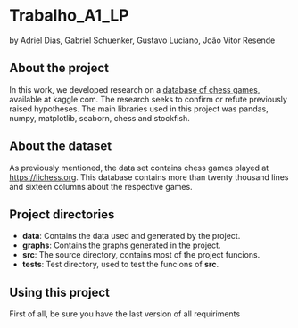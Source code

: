 # Trabalho_A1_LP
by Adriel Dias, Gabriel Schuenker, Gustavo Luciano, João Vitor Resende

## About the project 
In this work, we developed research on a [database of chess games](https://www.kaggle.com/datasets/datasnaek/chess), available at kaggle.com. The research seeks to confirm or refute previously raised hypotheses. The main libraries used in this project was pandas, numpy, matplotlib, seaborn, chess and stockfish.

## About the dataset
As previously mentioned, the data set contains chess games played at https://lichess.org. This database contains more than twenty thousand lines and sixteen columns about the respective games.

## Project directories
* **data**: Contains the data used and generated by the project.
* **graphs**: Contains the graphs generated in the project.
* **src**: The source directory, contains most of the project funcions.
* **tests**: Test directory, used to test the funcions of **src**.

 ## Using this project
 First of all, be sure you have the last version of all requiriments
